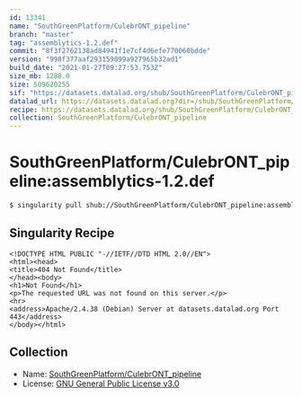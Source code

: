 ```yaml
---
id: 13341
name: "SouthGreenPlatform/CulebrONT_pipeline"
branch: "master"
tag: "assemblytics-1.2.def"
commit: "8f3f2762138ad84941f1e7cf4d6efe770060bdde"
version: "998f377aaf293159099a927965b32ad1"
build_date: "2021-01-27T09:27:53.753Z"
size_mb: 1288.0
size: 509620255
sif: "https://datasets.datalad.org/shub/SouthGreenPlatform/CulebrONT_pipeline/assemblytics-1.2.def/2021-01-27-8f3f2762-998f377a/998f377aaf293159099a927965b32ad1.sif"
datalad_url: https://datasets.datalad.org?dir=/shub/SouthGreenPlatform/CulebrONT_pipeline/assemblytics-1.2.def/2021-01-27-8f3f2762-998f377a/
recipe: https://datasets.datalad.org/shub/SouthGreenPlatform/CulebrONT_pipeline/assemblytics-1.2.def/2021-01-27-8f3f2762-998f377a/Singularity
collection: SouthGreenPlatform/CulebrONT_pipeline
---
```


# SouthGreenPlatform/CulebrONT_pipeline:assemblytics-1.2.def

```bash
$ singularity pull shub://SouthGreenPlatform/CulebrONT_pipeline:assemblytics-1.2.def
```

## Singularity Recipe

```singularity
<!DOCTYPE HTML PUBLIC "-//IETF//DTD HTML 2.0//EN">
<html><head>
<title>404 Not Found</title>
</head><body>
<h1>Not Found</h1>
<p>The requested URL was not found on this server.</p>
<hr>
<address>Apache/2.4.38 (Debian) Server at datasets.datalad.org Port 443</address>
</body></html>
```

## Collection

 - Name: [SouthGreenPlatform/CulebrONT_pipeline](https://github.com/SouthGreenPlatform/CulebrONT_pipeline)
 - License: [GNU General Public License v3.0](https://api.github.com/licenses/gpl-3.0)

